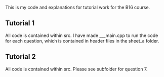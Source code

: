 
This is my code and explanations for tutorial work for the B16 course.

## Tutorial 1
All code is contained within src.
I have made ___main.cpp to run the code for each question, which is contained in header files in the sheet_a folder.

## Tutorial 2
All code is contained within src.
Please see subfolder for question 7.
